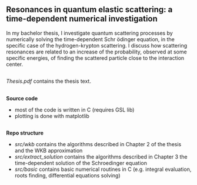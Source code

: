 ## Resonances in quantum elastic scattering: a time-dependent numerical investigation
In my bachelor thesis, I investigate quantum scattering processes by numerically solving the time-dependent Schr ̈odinger equation, in the specific case of the hydrogen-krypton scattering. I discuss how scattering resonances are related to an increase of the probability, observed at some specific energies, of finding the scattered particle close to the interaction center.

##
*Thesis.pdf* contains the thesis text.

##
**Source code**
- most of the code is written in C (requires GSL lib)
- plotting is done with matplotlib

##
**Repo structure**
- *src/wkb* contains the algorithms described in Chapter 2 of the thesis and the WKB approximation
- *src/extract_solution* contains the algorithms described in Chapter 3 the time-dependent solution of the Schroedinger equation
- *src/basic* contains basic numerical routines in C (e.g. integral evaluation, roots finding, differential equations solving)
